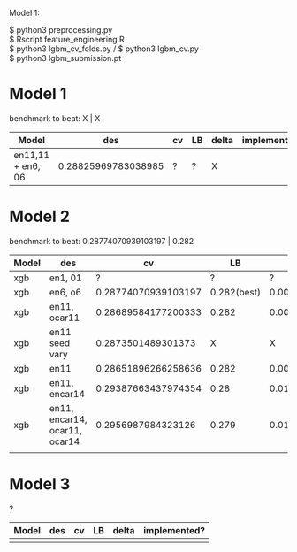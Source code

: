 Model 1: 

$ python3 preprocessing.py 
<br>
$ Rscript feature_engineering.R
<br>
$ python3 lgbm_cv_folds.py / $ python3 lgbm_cv.py 
<br>
$ python3 lgbm_submission.pt
# Model 1 


benchmark to beat: X  | X

Model | des| cv | LB |  delta | implemented? 
--- | --- | --- | --- | --- | ---
 | en11,11 + en6, 06  |  0.28825969783038985 |  ?  |  ? |  X 


# Model 2 

benchmark to beat: 0.28774070939103197  | 0.282

Model | des| cv | LB |  delta | implemented? 
--- | --- | --- | --- | --- | ---
xgb | en1, 01 | ?  |  ?  | ?  |  X
xgb | en6, o6 | 0.28774070939103197  | 0.282(best)   |  0.005 |  Y
xgb | en11, ocar11 | 0.28689584177200333  |  0.282  | 0.004895841772  |  Y
xgb | en11 seed vary | 0.2873501489301373   |  X  | X  |  X
xgb | en11 | 0.28651896266258636   | 0.282   | 0.0045189626625  |  X
xgb | en11, encar14  | 0.29387663437974354  | 0.28   | 0.0138766343797  |  X
xgb | en11, encar14, ocar11, ocar14  | 0.2956987984323126  | 0.279   | 0.0166987984323126  |  X
 |  |   |    |   |  


# Model 3 

?


Model | des| cv | LB |  delta | implemented? 
--- | --- | --- | --- | --- | ---
 |  |   |    |   |  
